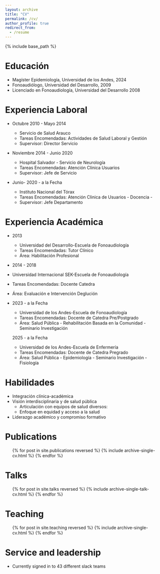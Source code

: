 ```yaml
---
layout: archive
title: "CV"
permalink: /cv/
author_profile: true
redirect_from:
  - /resume
---
```


{% include base_path %}

Educación
======
* Magíster Epidemiología, Universidad de los Andes, 2024
* Fonoaudiólogo, Universidad del Desarrollo, 2009
* Licenciado en Fonoaudiología, Universidad del Desarrollo 2008

Experiencia Laboral
======
* Octubre 2010 - Mayo 2014
  * Servicio de Salud Arauco
  * Tareas Encomendadas: Actividades de Salud Laboral y Gestión
  * Supervisor: Director Servicio

* Noviembre 2014 - Junio 2020
  * Hospital Salvador - Servicio de Neurología
  * Tareas Encomendadas: Atención Clínica Usuarios
  * Supervisor: Jefe de Servicio

* Junio- 2020 - a la Fecha
  * Instituto Nacional del Tórax
  * Tareas Encomendadas: Atención Clinica de Usuarios - Docencia - 
  * Supervisor: Jefe Departamento
  
Experiencia Académica
======
* 2013
  * Universidad del Desarrollo-Escuela de Fonoaudiología
  * Tareas Encomendadas: Tutor Clínico
  * Área: Habilitación Profesional

*  2014 - 2018
  * Universidad Internacional SEK-Escuela de Fonoaudiología
  * Tareas Encomendadas: Docente Catedra
  * Área: Evaluación e Intervención Deglución

* 2023 - a la Fecha
  * Universidad de los Andes-Escuela de Fonoaudiología
  * Tareas Encomendadas: Docente de Catedra Pre/Postgrado 
  * Área: Salud Pública - Rehabilitación Basada en la Comunidad - Seminario Investigación

  2025 - a la Fecha
  * Universidad de los Andes-Escuela de Enfermería
  * Tareas Encomendadas: Docente de Catedra Pregrado 
  * Área: Salud Pública - Epidemiología - Seminario Investigación - Fisiología



Habilidades
======
* Integración clínica-académica
* Visión interdisciplinaria y de salud pública
  * Articulación con equipos de salud diversos:
  * Enfoque en equidad y acceso a la salud
* Liderazgo académico y compromiso formativo

Publications
======
  <ul>{% for post in site.publications reversed %}
    {% include archive-single-cv.html %}
  {% endfor %}</ul>
  
Talks
======
  <ul>{% for post in site.talks reversed %}
    {% include archive-single-talk-cv.html  %}
  {% endfor %}</ul>
  
Teaching
======
  <ul>{% for post in site.teaching reversed %}
    {% include archive-single-cv.html %}
  {% endfor %}</ul>
  
Service and leadership
======
* Currently signed in to 43 different slack teams
